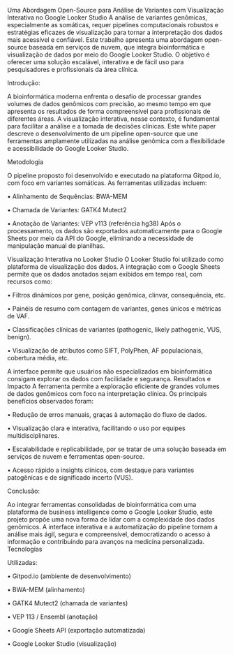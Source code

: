Uma Abordagem Open-Source para Análise de Variantes com Visualização Interativa no Google Looker Studio
A análise de variantes genômicas, especialmente as somáticas, requer pipelines computacionais robustos e estratégias eficazes de visualização para tornar a interpretação dos dados mais acessível e confiável. Este trabalho apresenta uma abordagem open-source baseada em serviços de nuvem, que integra bioinformática e visualização de dados por meio do Google Looker Studio. O objetivo é oferecer uma solução escalável, interativa e de fácil uso para pesquisadores e profissionais da área clínica.

Introdução:

A bioinformática moderna enfrenta o desafio de processar grandes volumes de dados genômicos com precisão, ao mesmo tempo em que apresenta os resultados de forma compreensível para profissionais de diferentes áreas. A visualização interativa, nesse contexto, é fundamental para facilitar a análise e a tomada de decisões clínicas. Este white paper descreve o desenvolvimento de um pipeline open-source que une ferramentas amplamente utilizadas na análise genômica com a flexibilidade e acessibilidade do Google Looker Studio.

Metodologia

O pipeline proposto foi desenvolvido e executado na plataforma Gitpod.io, com foco em variantes somáticas. As ferramentas utilizadas incluem:

•	Alinhamento de Sequências: BWA-MEM

•	Chamada de Variantes: GATK4 Mutect2

•	Anotação de Variantes: VEP v113 (referência hg38)
Após o processamento, os dados são exportados automaticamente para o Google Sheets por meio da API do Google, eliminando a necessidade de manipulação manual de planilhas.

Visualização Interativa no Looker Studio
O Looker Studio foi utilizado como plataforma de visualização dos dados. A integração com o Google Sheets permite que os dados anotados sejam exibidos em tempo real, com recursos como:

•	Filtros dinâmicos por gene, posição genômica, clinvar, consequência, etc.

•	Painéis de resumo com contagem de variantes, genes únicos e métricas de VAF.

•	Classificações clínicas de variantes (pathogenic, likely pathogenic, VUS, benign).

•	Visualização de atributos como SIFT, PolyPhen, AF populacionais, cobertura média, etc.

A interface permite que usuários não especializados em bioinformática consigam explorar os dados com facilidade e segurança.
Resultados e Impacto
A ferramenta permite a exploração eficiente de grandes volumes de dados genômicos com foco na interpretação clínica. Os principais benefícios observados foram:

•	Redução de erros manuais, graças à automação do fluxo de dados.

•	Visualização clara e interativa, facilitando o uso por equipes multidisciplinares.

•	Escalabilidade e replicabilidade, por se tratar de uma solução baseada em serviços de nuvem e ferramentas open-source.

•	Acesso rápido a insights clínicos, com destaque para variantes patogênicas e de significado incerto (VUS).

Conclusão:

Ao integrar ferramentas consolidadas de bioinformática com uma plataforma de business intelligence como o Google Looker Studio, este projeto propõe uma nova forma de lidar com a complexidade dos dados genômicos. A interface interativa e a automatização do pipeline tornam a análise mais ágil, segura e compreensível, democratizando o acesso à informação e contribuindo para avanços na medicina personalizada.
Tecnologias 

Utilizadas:

•	Gitpod.io (ambiente de desenvolvimento)

•	BWA-MEM (alinhamento)

•	GATK4 Mutect2 (chamada de variantes)

•	VEP 113 / Ensembl (anotação)

•	Google Sheets API (exportação automatizada)

•	Google Looker Studio (visualização)

